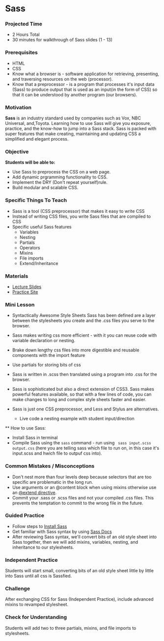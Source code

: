 # Sass

### Projected Time
+ 2 Hours Total
+ 30 minutes for walkthrough of Sass slides (1 - 13)

### Prerequisites
+ HTML
+ CSS
+ Know what a browser is - software application for retrieving, presenting, and traversing resources on the web (processor).
+ Know that a preprocessor - is a program that processes it's input data (Sass) to produce output that is used as an input(in the form of CSS) so that it can be understood by another program (our browsers).

### Motivation
**Sass** is an industry standard used by companies such as Vox, NBC Universal, and,Toyota.
Learning how to use Sass will give you exposure, practice, and the know-how to jump into a Sass stack. Sass is packed with super features that make creating, maintaining and updating CSS a simplified and elegant process.


### Objective
**Students will be able to:**

- Use Sass to preprocess the CSS on a web page.
- Add dynamic prgramming functionality to CSS.
- Implement the DRY (Don't repeat yourself)rule.
- Build modular and scalable CSS.
### Specific Things To Teach
- Sass is a tool (CSS preprocessor) that makes it easy to write CSS
- Instead of writing CSS files, you write Sass files that are compiled to CSS
- Specific useful Sass features
	- Variables
	- Nesting
	- Partials
	- Operators
	- Mixins
	- File imports
	- Extend/Inheritance

### Materials

- [Lecture Slides](https://docs.google.com/presentation/d/1kwiRu5C26U1Q06rpipbh2ldtJBWI-f1VwPKOKdxs9d4/edit?usp=sharing)
- [Practice Site](https://blog.codepen.io/documentation/editor/using-css-preprocessors/)

### Mini Lesson

+ Syntactically Awesome Style Sheets
Sass has been defined are a layer between the stylesheets you create and the .css files you serve to the browser.

+ Sass makes writing css more efficient - with it you can reuse code with variable declaration or nesting.
+ Brake down lengthy css files into more digestible and reusable components with the import feature
- Use partials for storing bits of css

- Sass is written in .scss then translated using a program into .css for the browser.
- Sass is sophisticated but also a direct extension of CSS3. Sass makes powerful features available, so that with a few lines of code, you can make changes to long and complex style sheets faster and easier.

- Sass is just one CSS preprocessor, and Less and Stylus are alternatives.
  - Live code a nesting example with student input/direction


** How to use Sass:
- Install Sass in terminal
- Compile Sass using the ```sass``` command - run using ``` sass input.scss  output.css``` (here you are telling sass which file to run on, in this case it's input.scss and hwich file to outpuf css into).



### Common Mistakes / Misconceptions

- Don't nest more than four levels deep because selectors that are too specific are problematic in the long run.
- Use arguments or an @content block when using mixins otherwise use an [@extend directive](http://sass-lang.com/documentation/file.SASS_REFERENCE.html#extend).
- Commit your .sass or .scss files and not your compiled .css files. This prevents the temptation to commit to the wrong file in the future.


### Guided Practice

- Follow steps to [Install Sass](http://sass-lang.com/install)
- Get familiar with Sass syntax by using [Sass Docs](http://sass-lang.com/)
- After reviewing Sass syntax, we'll convert bits of an old style sheet into Sass together, then we will add mixins, variables, nesting, and inheritance to our stylesheets.

### Independent Practice

Students will start small, converting bits of an old style sheet little by little into Sass until all css is Sassfied.

### Challenge

After exchanging CSS for Sass (Independent Practice), include advanced mixins to revamped stylesheet.


### Check for Understanding
Students will add two to three partials, mixins, and file imports to stylesheets.
